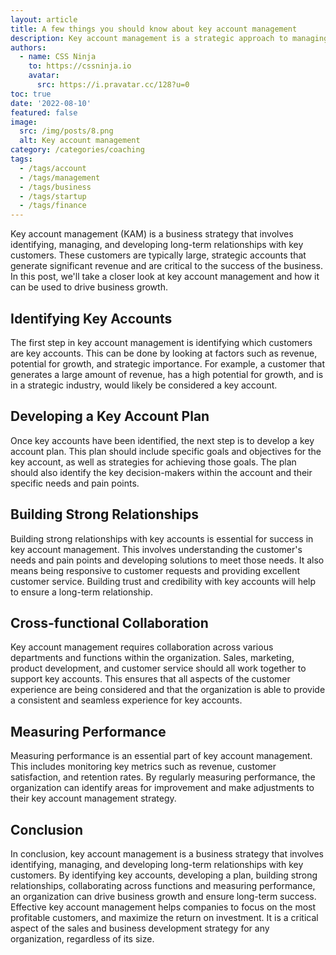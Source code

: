 ```yaml
---
layout: article
title: A few things you should know about key account management
description: Key account management is a strategic approach to managing and nurturing relationships with your most important customers. It involves identifying key accounts, understanding their needs and goals, and developing customized strategies to meet those needs. Here are a few things you should know about key account management.
authors:
  - name: CSS Ninja
    to: https://cssninja.io
    avatar:
      src: https://i.pravatar.cc/128?u=0
toc: true
date: '2022-08-10'
featured: false
image:
  src: /img/posts/8.png
  alt: Key account management
category: /categories/coaching
tags:
  - /tags/account
  - /tags/management
  - /tags/business
  - /tags/startup
  - /tags/finance
---
```


Key account management (KAM) is a business strategy that involves identifying, managing, and developing long-term relationships with key customers. These customers are typically large, strategic accounts that generate significant revenue and are critical to the success of the business. In this post, we'll take a closer look at key account management and how it can be used to drive business growth.

## Identifying Key Accounts
The first step in key account management is identifying which customers are key accounts. This can be done by looking at factors such as revenue, potential for growth, and strategic importance. For example, a customer that generates a large amount of revenue, has a high potential for growth, and is in a strategic industry, would likely be considered a key account.

## Developing a Key Account Plan
Once key accounts have been identified, the next step is to develop a key account plan. This plan should include specific goals and objectives for the key account, as well as strategies for achieving those goals. The plan should also identify the key decision-makers within the account and their specific needs and pain points.

## Building Strong Relationships
Building strong relationships with key accounts is essential for success in key account management. This involves understanding the customer's needs and pain points and developing solutions to meet those needs. It also means being responsive to customer requests and providing excellent customer service. Building trust and credibility with key accounts will help to ensure a long-term relationship.

## Cross-functional Collaboration
Key account management requires collaboration across various departments and functions within the organization. Sales, marketing, product development, and customer service should all work together to support key accounts. This ensures that all aspects of the customer experience are being considered and that the organization is able to provide a consistent and seamless experience for key accounts.

## Measuring Performance
Measuring performance is an essential part of key account management. This includes monitoring key metrics such as revenue, customer satisfaction, and retention rates. By regularly measuring performance, the organization can identify areas for improvement and make adjustments to their key account management strategy.

## Conclusion
In conclusion, key account management is a business strategy that involves identifying, managing, and developing long-term relationships with key customers. By identifying key accounts, developing a plan, building strong relationships, collaborating across functions and measuring performance, an organization can drive business growth and ensure long-term success. Effective key account management helps companies to focus on the most profitable customers, and maximize the return on investment. It is a critical aspect of the sales and business development strategy for any organization, regardless of its size.
